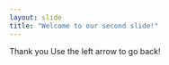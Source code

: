 ```yaml
---
layout: slide
title: "Welcome to our second slide!"
---
```

Thank you 
Use the left arrow to go back!
